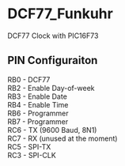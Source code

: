 # DCF77_Funkuhr
 DCF77 Clock with PIC16F73

## PIN Configuraiton
RB0 - DCF77  
RB2 - Enable Day-of-week  
RB3 - Enable Date  
RB4 - Enable Time  
RB6 - Programmer  
RB7 - Programmer  
RC6 - TX (9600 Baud, 8N1)  
RC7 - RX (unused at the moment)  
RC5 - SPI-TX  
RC3 - SPI-CLK  
